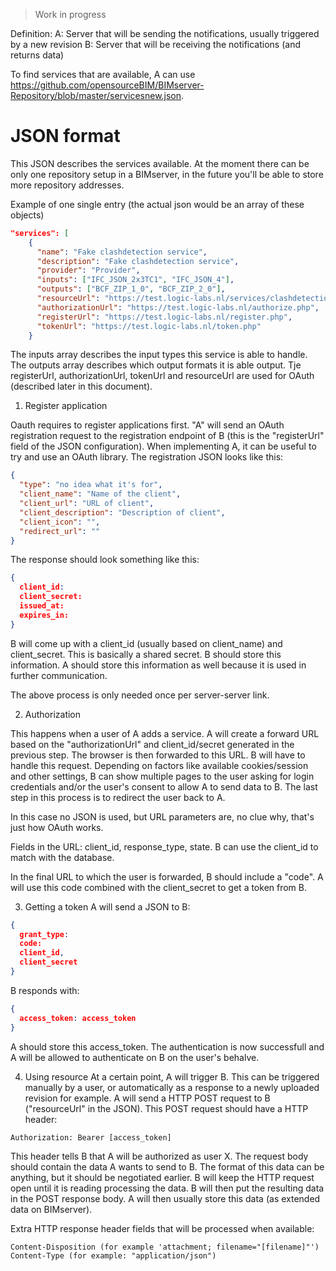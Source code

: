 > Work in progress

Definition:
A: Server that will be sending the notifications, usually triggered by a new revision
B: Server that will be receiving the notifications (and returns data)

To find services that are available, A can use https://github.com/opensourceBIM/BIMserver-Repository/blob/master/servicesnew.json.

# JSON format
This JSON describes the services available. At the moment there can be only one repository setup in a BIMserver, in the future you'll be able to store more repository addresses.

Example of one single entry (the actual json would be an array of these objects)
```json
"services": [
    {
      "name": "Fake clashdetection service",
      "description": "Fake clashdetection service",
      "provider": "Provider",
      "inputs": ["IFC_JSON_2x3TC1", "IFC_JSON_4"],
      "outputs": ["BCF_ZIP_1_0", "BCF_ZIP_2_0"],
      "resourceUrl": "https://test.logic-labs.nl/services/clashdetection.php",
      "authorizationUrl": "https://test.logic-labs.nl/authorize.php",
      "registerUrl": "https://test.logic-labs.nl/register.php",
      "tokenUrl": "https://test.logic-labs.nl/token.php" 
    }
```

The inputs array describes the input types this service is able to handle. The outputs array describes which output formats it is able output. Tje registerUrl, authorizationUrl, tokenUrl and resourceUrl are used for OAuth (described later in this document).

1. Register application

Oauth requires to register applications first. "A" will send an OAuth registration request to the registration endpoint of B (this is the "registerUrl" field of the JSON configuration). When implementing A, it can be useful to try and use an OAuth library. The registration JSON looks like this:

```json
{
  "type": "no idea what it's for",
  "client_name": "Name of the client",
  "client_url": "URL of client",
  "client_description": "Description of client",
  "client_icon": "",
  "redirect_url": ""
}
```

The response should look something like this:
```json
{
  client_id: 
  client_secret:
  issued_at:
  expires_in:
}
```

B will come up with a client_id (usually based on client_name) and client_secret. This is basically a shared secret. B should store this information. A should store this information as well because it is used in further communication.

The above process is only needed once per server-server link.

2. Authorization

This happens when a user of A adds a service. A will create a forward URL based on the "authorizationUrl" and client_id/secret generated in the previous step. The browser is then forwarded to this URL. B will have to handle this request. Depending on factors like available cookies/session and other settings, B can show multiple pages to the user asking for login credentials and/or the user's consent to allow A to send data to B. The last step in this process is to redirect the user back to A.

In this case no JSON is used, but URL parameters are, no clue why, that's just how OAuth works.

Fields in the URL:
client_id, response_type, state. B can use the client_id to match with the database.

In the final URL to which the user is forwarded, B should include a "code". A will use this code combined with the client_secret to get a token from B.

3. Getting a token
A will send a JSON to B:
```json
{
  grant_type:
  code:
  client_id,
  client_secret
}
```

B responds with:
```json
{
  access_token: access_token
}
```

A should store this access_token. The authentication is now successfull and A will be allowed to authenticate on B on the user's behalve.

4. Using resource
At a certain point, A will trigger B. This can be triggered manually by a user, or automatically as a response to a newly uploaded revision for example. A will send a HTTP POST request to B ("resourceUrl" in the JSON). This POST request should have a HTTP header:
```
Authorization: Bearer [access_token]
```

This header tells B that A will be authorized as user X.
The request body should contain the data A wants to send to B. The format of this data can be anything, but it should be negotiated earlier. B will keep the HTTP request open until it is reading processing the data. B will then put the resulting data in the POST response body. A will then usually store this data (as extended data on BIMserver).

Extra HTTP response header fields that will be processed when available:
```
Content-Disposition (for example 'attachment; filename="[filename]"')
Content-Type (for example: "application/json")
```